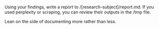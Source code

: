 Using your findings, write a report to /[research-subject]/report.md. If you used perplexity or scraping, you can review their outputs in the /tmp file.

Lean on the side of documenting more rather than less. 